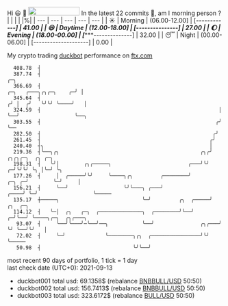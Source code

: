 Hi :smiley: :wave: <img src="https://jojoee.jojoee.com/api/utcnow?refresh" width="120" height="20">
In the latest 22 commits :bug:, am I morning person ? 
| | | | |%|
| --- | --- | --- | --- | --- |
| :sunny: | Morning | (06.00-12.00] | [********------------] | 41.00 |
| :satisfied: | Daytime | (12.00-18.00] | [*****---------------] | 27.00 |
| :moon: | Evening | (18.00-00.00] | [******--------------] | 32.00 |
| :sleeping: | Night | (00.00-06.00] | [--------------------] | 0.00 |

My crypto trading [duckbot](https://github.com/jojoee/duckbot) performance on [ftx.com](https://ftx.com/#a=13144711)
```
  408.78  ┤
  387.74  ┤                                                                                 ╭─╮
  366.69  ┤                                                           ╭─╮   ╭───╮╭╮╭─╮    ╭─╯ │
  345.64  ┤                                                          ╭╯ │  ╭╯   ╰╯╰╯ ╰────╯   │
  324.59  ┤                                                          │  ╰──╯                  ╰──╮
  303.55  ┤                                                         ╭╯                           ╰──
  282.50  ┤                                                        ╭╯
  261.45  ┤                                                       ╭╯
  240.40  ┤╮                                                      │
  219.36  ┤╰──╮╭╮                                              ╭╮╭╯            ╭╮╭╮╭─╮  ╭╮ ╭─╮
  198.31  ┤   ╰╯│        ╭╮╭─────╮                         ╭───╯╰╯           ╭─╯╰╯╰╯ ╰╮ │╰─╯ ╰╮
  177.26  ┤     │  ╭─────╯╰╯     ╰────╮╭╮         ╭────────╯           ╭─╮ ╭─╯        ╰─╯     │
  156.21  ┤     ╰──╯                  ╰╯╰───╮ ╭───╯               ╭────╯ ╰─╯                  ╰─────
  135.17  ┼─────╮                           ╰─╯         ╭╮  ╭─────╯    ╭╮  ╭─╮
  114.12  ┤   ╰─│  ╭╮   ╭─╮  ╭──────────────╮  ╭────────╯╰──╯        ╭─╯╰──╯ ╰────╮╭─╮  ╭╮╭───╮
   93.07  ┤     ╰──╯╰───╯─╰──╯──╮           ╰──╯               ╭╮╭───╯            ╰╯ ╰──╯╰╯   │
   72.02  ┤     ╰─╯             ╰────────╮╭╮  ╭────────────────╯╰╯                            ╰─────
   50.98  ┤                              ╰╯╰──╯
```
most recent 90 days of portfolio, 1 tick = 1 day<br />
last check date (UTC+0): 2021-09-13
- duckbot001 total usd: 69.1358$ (rebalance [BNBBULL/USD](https://ftx.com/trade/DOGEBULL/USD#a=13144711) 50:50)
- duckbot002 total usd: 156.7413$ (rebalance [BNBBULL/USD](https://ftx.com/trade/BNBBULL/USD#a=13144711) 50:50)
- duckbot003 total usd: 323.6172$ (rebalance [BULL/USD](https://ftx.com/trade/BULL/USD#a=13144711) 50:50)

